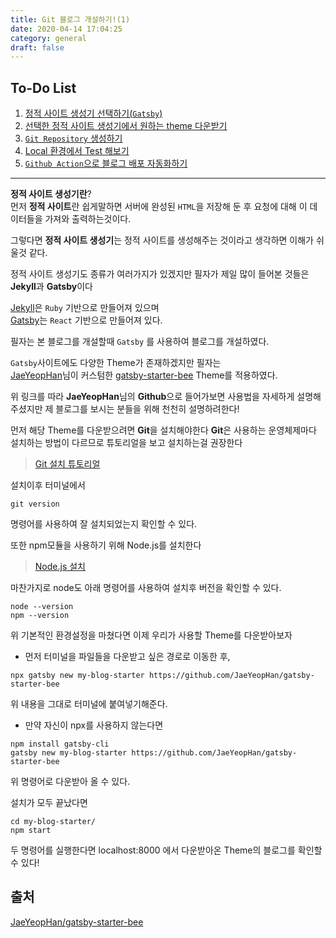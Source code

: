 ```yaml
---
title: Git 블로그 개설하기!(1)
date: 2020-04-14 17:04:25
category: general
draft: false
---
```


## To-Do List


1. [정적 사이트 생성기 선택하기(`Gatsby`)](https://sasumpi123.github.io/general/gitblog1/)
2. [선택한 정적 사이트 생성기에서 원하는 theme 다운받기](https://sasumpi123.github.io/general/gitblog1/)
3. [`Git Repository` 생성하기](https://sasumpi123.github.io/general/gitblog2/)
4. [Local 환경에서 Test 해보기](https://sasumpi123.github.io/general/gitblog2/)
5. [`Github Action`으로  블로그 배포 자동화하기](https://sasumpi123.github.io/general/gitblog3/)




***      
   
   
      
**정적 사이트 생성기란**?   
먼저 **정적 사이트**란 쉽게말하면 서버에 완성된 `HTML`을 저장해 둔 후 요청에 대해 이 데이터들을 가져와 출력하는것이다.   

그렇다면 **정적 사이트 생성기**는 정적 사이트를 생성해주는 것이라고 생각하면 이해가 쉬울것 같다.   


정적 사이트 생성기도 종류가 여러가지가 있겠지만 필자가 제일 많이 들어본 것들은 **Jekyll**과 **Gatsby**이다    

[Jekyll](https://jekyllrb-ko.github.io/)은 `Ruby` 기반으로 만들어져 있으며   
[Gatsby](https://www.gatsbyjs.org/)는 `React` 기반으로 만들어져 있다.

필자는 본 블로그를 개설할때 `Gatsby` 를 사용하여 블로그를 개설하였다.


`Gatsby`사이트에도 다양한 Theme가 존재하겠지만 필자는   
[JaeYeopHan](https://github.com/JaeYeopHan)님이 커스텀한 [gatsby-starter-bee](https://github.com/JaeYeopHan/gatsby-starter-bee) Theme를 적용하였다.


위 링크를 따라 **JaeYeopHan**님의 **Github**으로 들어가보면 사용법을 자세하게 설명해 주셨지만 제 블로그를 보시는 분들을 위해 천천히 설명하려한다!

먼저 해당 Theme를 다운받으려면 **Git**을 설치해야한다 **Git**은 사용하는 운영체제마다 설치하는 방법이 다르므로 튜토리얼을 보고 설치하는걸 권장한다   

>[Git 설치 튜토리얼](https://www.atlassian.com/git/tutorials/install-git#windows)

설치이후 터미널에서 
```
git version
```
명령어를 사용하여 잘 설치되었는지 확인할 수 있다.

또한 npm모듈을 사용하기 위해 Node.js를 설치한다
>[Node.js 설치](https://nodejs.org/en/)   

마찬가지로 node도 아래 명령어를 사용하여 설치후 버전을 확인할 수 있다.
```
node --version
npm --version
```

위 기본적인 환경설정을 마쳤다면 이제 우리가 사용할 Theme를 다운받아보자   
- 먼저 터미널을 파일들을 다운받고 싶은 경로로 이동한 후,
```
npx gatsby new my-blog-starter https://github.com/JaeYeopHan/gatsby-starter-bee
```
위 내용을 그대로 터미널에 붙여넣기해준다.

- 만약 자신이 npx를 사용하지 않는다면
```
npm install gatsby-cli
gatsby new my-blog-starter https://github.com/JaeYeopHan/gatsby-starter-bee
```
위 명령어로 다운받아 올 수 있다.   

설치가 모두 끝났다면
```
cd my-blog-starter/
npm start
```
두 명령어를 실행한다면 localhost:8000 에서 다운받아온 Theme의 블로그를 확인할 수 있다!   




## 출처
[JaeYeopHan/gatsby-starter-bee](https://github.com/JaeYeopHan/gatsby-starter-bee)